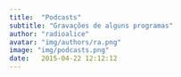 ```yaml
---
title:  "Podcasts"
subtitle: "Gravações de alguns programas"
author: "radioalice"
avatar: "img/authors/ra.png"
image: "img/podcasts.png"
date:   2015-04-22 12:12:12
---
```


